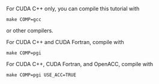 
For CUDA C++ only, you can compile this tutorial with

    make COMP=gcc
or other compilers.

For CUDA C++ and CUDA Fortran, compile with

    make COMP=pgi

For CUDA C++, CUDA Fortran, and OpenACC, compile with

    make COMP=pgi USE_ACC=TRUE
